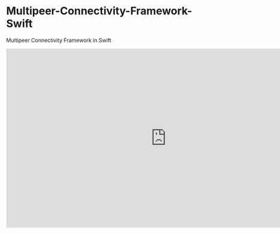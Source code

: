 # Multipeer-Connectivity-Framework-Swift


Multipeer Connectivity Framework in Swift 


<iframe width="854" height="480" src="https://www.youtube.com/embed/oofBoyR0dyo" frameborder="0" allowfullscreen></iframe>

